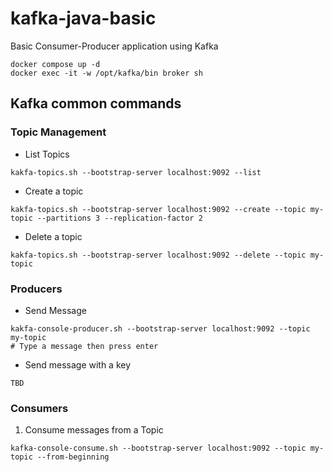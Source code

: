 # kafka-java-basic
Basic Consumer-Producer application using Kafka

```shell
docker compose up -d
docker exec -it -w /opt/kafka/bin broker sh
```
## Kafka common commands
### Topic Management
- List Topics
```shell
kakfa-topics.sh --bootstrap-server localhost:9092 --list
```
- Create a topic
```shell
kakfa-topics.sh --bootstrap-server localhost:9092 --create --topic my-topic --partitions 3 --replication-factor 2
```
- Delete a topic
```shell
kakfa-topics.sh --bootstrap-server localhost:9092 --delete --topic my-topic
```

### Producers
- Send Message
```shell
kakfa-console-producer.sh --bootstrap-server localhost:9092 --topic my-topic
# Type a message then press enter
```
- Send message with a key
```shell
TBD
```
### Consumers
1. Consume messages from a Topic
```shell
kafka-console-consume.sh --bootstrap-server localhost:9092 --topic my-topic --from-beginning
```
